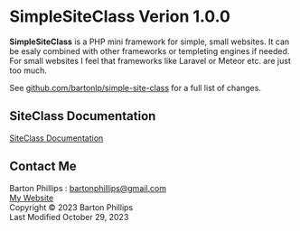 # SimpleSiteClass Verion 1.0.0

**SimpleSiteClass** is a PHP mini framework for simple, small websites. It can be esaly combined with other frameworks or templeting engines if needed. 
For small websites I feel that frameworks like Laravel or Meteor etc. are just too much.

See [github.com/bartonlp/simple-site-class](https://github.com/bartonlp/simple-site-class) for a full list of changes.

## SiteClass Documentation 

[SiteClass Documentation](https://bartonlp.github.io/simple-site-class)

## Contact Me

Barton Phillips : [bartonphillips@gmail.com](mailto://bartonphillips@gmail.com)  
[My Website](http://www.bartonphillips.com)  
Copyright &copy; 2023 Barton Phillips  
Last Modified October 29, 2023

